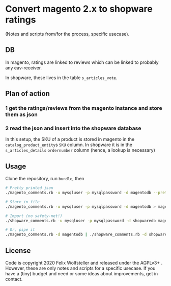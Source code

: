 # Convert magento 2.x to shopware ratings

(Notes and scripts from/for the process, specific usecase).

## DB

In magento, ratings are linked to reviews which can be linked to probably any
eav-receiver.

In shopware, these lives in the table `s_articles_vote`.

## Plan of action

### 1 get the ratings/reviews from the magento instance and store them as json
### 2 read the json and insert into the shopware database

In this setup, the SKU of a product is stored in magento in the
`catalog_product_entity`s `SKU` column. In shopware it is in the
`s_articles_details` `ordernumber` column (hence, a lookup is necessary)

## Usage

Clone the repository, run `bundle`, then

```bash
# Pretty printed json
./magento_comments.rb -u mysqluser -p mysqlpassword -d magentodb --pretty

# Store in file
./magento_comments.rb -u mysqluser -p mysqlpassword -d magentodb > magento.json

# Import (no safety-net!)
./shopware_comments.rb -u mysqluser -p mysqlpassword -d shopwaredb magento.json

# Or, pipe it
./magento_comments.rb -d magentodb | ./shopware_comments.rb -d shopwaredb

```

## License

Code is copyright 2020 Felix Wolfsteller and released under the AGPLv3+ .
However, these are only notes and scripts for a specific usecase. If you have a
(tiny) budget and need or some ideas about improvements, get in contact.
